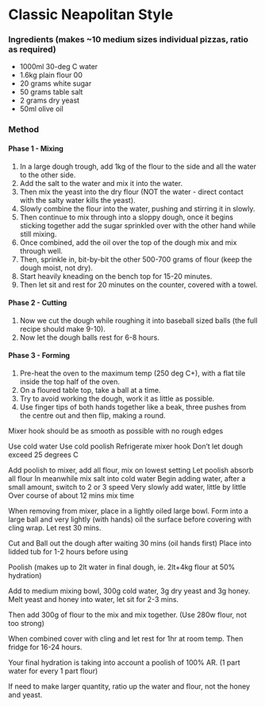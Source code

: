 # Classic Neapolitan Style

### Ingredients (makes ~10 medium sizes individual pizzas, ratio as required)

* 1000ml 30-deg C water
* 1.6kg plain flour 00
* 20 grams white sugar
* 50 grams table salt
* 2 grams dry yeast
* 50ml olive oil


### Method

#### Phase 1 - Mixing

1. In a large dough trough, add 1kg of the flour to the side and all the water to the other side.
1. Add the salt to the water and mix it into the water.
1. Then mix the yeast into the dry flour (NOT the water - direct contact with the salty water kills the yeast).
1. Slowly combine the flour into the water, pushing and stirring it in slowly.
1. Then continue to mix through into a sloppy dough, once it begins sticking together add the sugar sprinkled over with the other hand while still mixing.
1. Once combined, add the oil over the top of the dough mix and mix through well.
1. Then, sprinkle in, bit-by-bit the other 500-700 grams of flour (keep the dough moist, not dry).
1. Start heavily kneading on the bench top for 15-20 minutes.
1. Then let sit and rest for 20 minutes on the counter, covered with a towel.

#### Phase 2 - Cutting

1. Now we cut the dough while roughing it into baseball sized balls (the full recipe should make 9-10).
1. Now let the dough balls rest for 6-8 hours.

#### Phase 3 - Forming

1. Pre-heat the oven to the maximum temp (250 deg C+), with a flat tile inside the top half of the oven.
1. On a floured table top, take a ball at a time.
1. Try to avoid working the dough, work it as little as possible.
1. Use finger tips of both hands together like a beak, three pushes from the centre out and then flip, making a round.





Mixer hook should be as smooth as possible with no rough edges

Use cold water
Use cold poolish
Refrigerate mixer hook
Don’t let dough exceed 25 degrees C

Add poolish to mixer, add all flour, mix on lowest setting
Let poolish absorb all flour
In meanwhile mix salt into cold water
Begin adding water, after a small amount, switch to 2 or 3 speed
Very slowly add water, little by little
Over course of about 12 mins mix time







When removing from mixer, place in a lightly oiled large bowl.
Form into a large ball and very lightly (with hands) oil the surface before covering with cling wrap.
Let rest 30 mins.

Cut and Ball out the dough after waiting 30 mins (oil hands first)
Place into lidded tub for 1-2 hours before using





Poolish (makes up to 2lt water in final dough, ie. 2lt+4kg flour at 50% hydration)

Add to medium mixing bowl, 300g cold water, 3g dry yeast and 3g honey.
Melt yeast and honey into water, let sit for 2-3 mins.

Then add 300g of flour to the mix and mix together.
(Use 280w flour, not too strong)

When combined cover with cling and let rest for 1hr at room temp. Then fridge for 16-24 hours.



Your final hydration is taking into account a poolish of 100% AR. (1 part water for every 1 part flour)

If need to make larger quantity, ratio up the water and flour, not the honey and yeast.
